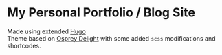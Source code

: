 # My Personal Portfolio / Blog Site

Made using extended [Hugo](https://gohugo.io/)  
Theme based on [Osprey Delight](https://github.com/kdevo/osprey-delight) with some added `scss` modifications and shortcodes.
